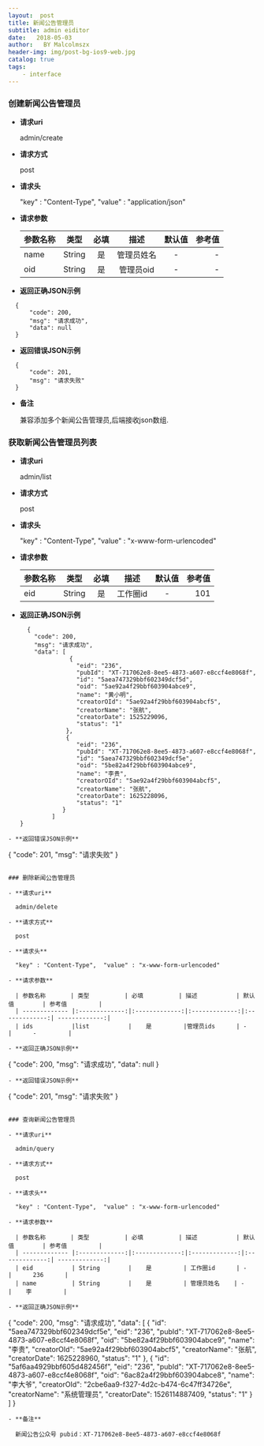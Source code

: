 ```yaml
---
layout:  post
title: 新闻公告管理员
subtitle: admin eiditor
date:   2018-05-03
author:   BY Malcolmszx
header-img: img/post-bg-ios9-web.jpg
catalog: true
tags:
    - interface
---
```


### 创建新闻公告管理员

- **请求uri**

  admin/create

- **请求方式**

  post

- **请求头**

  "key" : "Content-Type",  "value" : "application/json"

- **请求参数**

  | 参数名称       | 类型          | 必填          | 描述           | 默认值        | 参考值         |
  | ------------- |:-------------:|:-------------:|:-------------:|:-------------:| -------------:|
  | name          | String        |    是         | 管理员姓名     | -            |     -         |
  | oid           | String        |    是         | 管理员oid      | -            |     -         |

- **返回正确JSON示例**
```
  {
      "code": 200,
      "msg": "请求成功",
      "data": null
  }
  ```
- **返回错误JSON示例**
```
  {
      "code": 201,
      "msg": "请求失败"
  }
```
- **备注**

  兼容添加多个新闻公告管理员,后端接收json数组.

### 获取新闻公告管理员列表

- **请求uri**

  admin/list

- **请求方式**

  post

- **请求头**

  "key" : "Content-Type",  "value" : "x-www-form-urlencoded"

- **请求参数**

  | 参数名称       | 类型          | 必填          | 描述           | 默认值        | 参考值         |
  | ------------- |:-------------:|:-------------:|:-------------:|:-------------:| -------------:|
  | eid           | String        |    是         | 工作圈id      | -             |      101       |

- **返回正确JSON示例**
  ```
    {
      "code": 200,
      "msg": "请求成功",
      "data": [
                {
                  "eid": "236",
                  "pubId": "XT-717062e8-8ee5-4873-a607-e8ccf4e8068f",
                  "id": "5aea747329bbf602349dcf5d",
                  "oid": "5ae92a4f29bbf603904abce9",
                  "name": "黄小明",
                  "creatorOId": "5ae92a4f29bbf603904abcf5",
                  "creatorName": "张航",
                  "creatorDate": 1525229096,
                  "status": "1"
               },
               {
                  "eid": "236",
                  "pubId": "XT-717062e8-8ee5-4873-a607-e8ccf4e8068f",
                  "id": "5aea747329bbf602349dcf5e",
                  "oid": "5be82a4f29bbf603904abce9",
                  "name": "李贵",
                  "creatorOId": "5ae92a4f29bbf603904abcf5",
                  "creatorName": "张航",
                  "creatorDate": 1625228096,
                  "status": "1"
              }
           ]
  }
```
- **返回错误JSON示例**
```
  {
      "code": 201,
      "msg": "请求失败"
  }
```  

### 删除新闻公告管理员

- **请求uri**

  admin/delete

- **请求方式**

  post

- **请求头**

  "key" : "Content-Type",  "value" : "x-www-form-urlencoded"

- **请求参数**

  | 参数名称       | 类型          | 必填          | 描述           | 默认值        | 参考值         |
  | ------------- |:-------------:|:-------------:|:-------------:|:-------------:| -------------:|
  | ids           |list           |    是         |管理员ids      | -             |      -         |

- **返回正确JSON示例**
```
  {
      "code": 200,
      "msg": "请求成功",
      "data": null
  }
```
- **返回错误JSON示例**
```
  {
      "code": 201,
      "msg": "请求失败"
  }
```

### 查询新闻公告管理员

- **请求uri**

  admin/query

- **请求方式**

  post

- **请求头**

  "key" : "Content-Type",  "value" : "x-www-form-urlencoded"

- **请求参数**

  | 参数名称       | 类型          | 必填          | 描述           | 默认值        | 参考值         |
  | ------------- |:-------------:|:-------------:|:-------------:|:-------------:| -------------:|
  | eid           | String        |    是         | 工作圈id      | -              |      236      |
  | name          | String        |    是         | 管理员姓名    | -              |    李         |

- **返回正确JSON示例**
```
  {
    "code": 200,
    "msg": "请求成功",
    "data": [
        {
            "id": "5aea747329bbf602349dcf5e",
            "eid": "236",
            "pubId": "XT-717062e8-8ee5-4873-a607-e8ccf4e8068f",
            "oid": "5be82a4f29bbf603904abce9",
            "name": "李贵",
            "creatorOId": "5ae92a4f29bbf603904abcf5",
            "creatorName": "张航",
            "creatorDate": 1625228960,
            "status": "1"
        },
        {
            "id": "5af6aa4929bbf605d482456f",
            "eid": "236",
            "pubId": "XT-717062e8-8ee5-4873-a607-e8ccf4e8068f",
            "oid": "6ac82a4f29bbf603904abce8",
            "name": "李大爷",
            "creatorOId": "2cbe6aa9-f327-4d2c-b474-6c47ff34726e",
            "creatorName": "系统管理员",
            "creatorDate": 1526114887409,
            "status": "1"
        }
    ]
}
```
- **备注**

  新闻公告公众号 pubid：XT-717062e8-8ee5-4873-a607-e8ccf4e8068f
